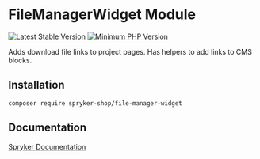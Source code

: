 # FileManagerWidget Module
[![Latest Stable Version](https://poser.pugx.org/spryker-shop/file-manager-widget/v/stable.svg)](https://packagist.org/packages/spryker-shop/file-manager-widget)
[![Minimum PHP Version](https://img.shields.io/badge/php-%3E%3D%208.0-8892BF.svg)](https://php.net/)

Adds download file links to project pages. Has helpers to add links to CMS blocks.

## Installation

```
composer require spryker-shop/file-manager-widget
```

## Documentation

[Spryker Documentation](https://docs.spryker.com)
